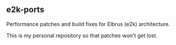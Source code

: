 ## e2k-ports

Performance patches and build fixes for Elbrus (e2k) architecture.

This is my personal repository so that patches won't get lost.
